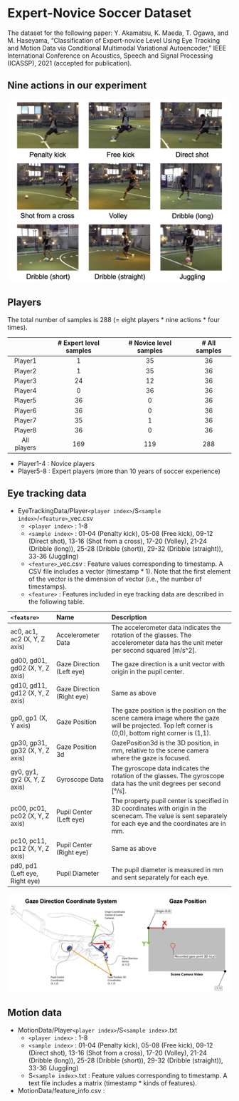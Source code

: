 # Expert-Novice Soccer Dataset

The dataset for the following paper:
Y. Akamatsu, K. Maeda, T. Ogawa, and M. Haseyama, “Classification of Expert-novice Level Using Eye Tracking and Motion Data via Conditional Multimodal Variational Autoencoder,” IEEE International Conference on Acoustics, Speech and Signal Processing (ICASSP), 2021 (accepted for publication).

## Nine actions in our experiment
![Image 1](Experiment.png)

## Players

The total number of samples is 288 (= eight players * nine actions * four times).

|       | # Expert level samples | # Novice level samples | # All samples  |
| :----: |:------:| :------:| :-----: |
|Player1| 1 | 35 | 36 |
|Player2| 1 | 35 | 36 |
|Player3| 24 | 12 | 36 |
|Player4| 0 | 36 | 36 |
|Player5| 36 | 0 | 36 |
|Player6| 36 | 0 | 36 |
|Player7| 35 | 1 | 36 |
|Player8| 36 | 0 | 36 |
|All players| 169 | 119 | 288 |

- Player1-4 : Novice players
- Player5-8 : Expert players (more than 10 years of soccer experience)


## Eye tracking data
- EyeTrackingData/Player`<player index>`/S`<sample index>`/`<feature>`_vec.csv
  -  `<player index>` : 1-8
  -  `<sample index>` : 01-04 (Penalty kick), 05-08 (Free kick), 09-12 (Direct shot), 13-16 (Shot from a cross), 17-20 (Volley), 21-24 (Dribble (long)), 25-28 (Dribble (short)), 29-32 (Dribble (straight)), 33-36 (Juggling)
  -  `<feature>`_vec.csv : Feature values corresponding to timestamp. A CSV file includes a vector (timestamp * 1). Note that the first element of the vector is the dimension of vector (i.e., the number of timestamps).
  -  `<feature>` : Features included in eye tracking data are described in the following table.


| `<feature>`| Name | Description | 
| :---- |:------| :------| 
|ac0, ac1, ac2 (X, Y, Z axis)| Accelerometer Data | The accelerometer data indicates the rotation of the glasses. The accelerometer data has the unit meter per second squared [m/s^2]. |
|gd00, gd01, gd02 (X, Y, Z axis)| Gaze Direction (Left eye) | The gaze direction is a unit vector with origin in the pupil center. |
|gd10, gd11, gd12 (X, Y, Z axis)| Gaze Direction (Right eye) | Same as above |
|gp0, gp1 (X, Y axis)| Gaze Position | The gaze position is the position on the scene camera image where the gaze will be projected. Top left corner is (0,0), bottom right corner is (1,1).|  
|gp30, gp31, gp32 (X, Y, Z axis)| Gaze Position 3d | GazePosition3d is the 3D position, in mm, relative to the scene camera where the gaze is focused.| 
|gy0, gy1, gy2 (X, Y, Z axis)| Gyroscope Data | The gyroscope data indicates the rotation of the glasses. The gyroscope data has the unit degrees per second [°/s].|
|pc00, pc01, pc02 (X, Y, Z axis)| Pupil Center (Left eye) | The property pupil center is specified in 3D coordinates with origin in the scenecam.  The value is sent separately for each eye and the coordinates are in mm.|
|pc10, pc11, pc12 (X, Y, Z axis)| Pupil Center (Right eye) | Same as above |
|pd0, pd1 (Left eye, Right eye)| Pupil Diameter | The pupil diameter is measured in mm and sent separately for each eye. |

![Image 2](EyeTrackingData.png)

## Motion data
- MotionData/Player`<player index>`/S`<sample index>`.txt 
  - `<player index>` : 1-8
  - `<sample index>` : 01-04 (Penalty kick), 05-08 (Free kick), 09-12 (Direct shot), 13-16 (Shot from a cross), 17-20 (Volley), 21-24 (Dribble (long)), 25-28 (Dribble (short)), 29-32 (Dribble (straight)), 33-36 (Juggling)
  - S`<sample index>`.txt : Feature values corresponding to timestamp. A text file includes a matrix (timestamp * kinds of features).
- MotionData/feature_info.csv : 
